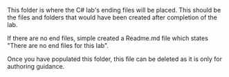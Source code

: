 This folder is where the C# lab's ending files will be placed. This should be the files and folders that would have been created after completion of the lab.

If there are no end files, simple created a Readme.md file which states "There are no end files for this lab".

Once you have populated this folder, this file can be deleted as it is only for authoring guidance.